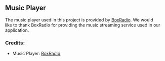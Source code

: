 ## Music Player

The music player used in this project is provided by [BoxRadio](https://player.boxradio.net/). We would like to thank BoxRadio for providing the music streaming service used in our application.

### Credits:
- Music Player: [BoxRadio](https://player.boxradio.net/)